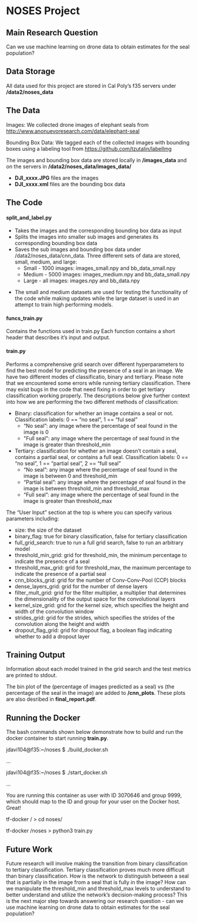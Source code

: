 # NOSES Project

## Main Research Question
Can we use machine learning on drone data to obtain estimates for the seal population?

## Data Storage
All data used for this project are stored in Cal Poly’s f35 servers under **/data2/noses_data**

## The Data
Images: We collected drone images of elephant seals from http://www.anonuevoresearch.com/data/elephant-seal

Bounding Box Data: We tagged each of the collected images with bounding boxes using a labeling tool from https://github.com/tzutalin/labelImg

The images and bounding box data are stored locally in **/images_data** and on the servers in **/data2/noses_data/images_data/**
- **DJI_xxxx.JPG** files are the images
- **DJI_xxxx.xml** files are the bounding box data

## The Code
#### split_and_label.py
- Takes the images and the corresponding bounding box data as input
- Splits the images into smaller sub images and generates its corresponding bounding box data
- Saves the sub images and bounding box data under /data2/noses_data/cnn_data.  Three different sets of data are stored, small, medium, and large:
  - Small - 1000 images: images_small.npy and bb_data_small.npy
  - Medium - 5000 images: images_medium.npy and bb_data_small.npy
  - Large - all images: images.npy and bb_data.npy

* The small and medium datasets are used for testing the functionality of the code while making updates while the large dataset is used in an attempt to train high performing models.

#### funcs_train.py
Contains the functions used in train.py
Each function contains a short header that describes it’s input and output.

#### train.py
Performs a comprehensive grid search over different hyperparameters to find the best model for predicting the presence of a seal in an image.  We have two different modes of classificatio, binary and tertiary.  Please note that we encountered some errors while running tertiary classification.  There may exist bugs in the code that need fixing in order to get tertiary classification working properly.  The descriptions below give further context into how we are performing the two different methods of classification:
- Binary: classification for whether an image contains a seal or not.  Classification labels: 0 == “no seal”, 1 == “ful seal”
  - “No seal”: any image where the percentage of seal found in the image is 0
  - "Full seal": any image where the percentage of seal found in the image is greater than threshold_min
- Tertiary: classification for whether an image doesn’t contain a seal, contains a partial seal, or contains a full seal.  Classification labels: 0 == “no seal”, 1 == “partial seal”, 2 == “full seal”
  - “No seal”: any image where the percentage of seal found in the image is between 0 and threshold_min
  - “Partial seal”: any image where the percentage of seal found in the image is between threshold_min and threshold_max
  - “Full seal”: any image where the percentage of seal found in the image is greater than threshold_max

The “User Input” section at the top is where you can specify various parameters including:
- size: the size of the dataset
- binary_flag: true for binary classification, false for tertiary classification 
- full_grid_search: true to run a full grid search, false to run an arbitrary model
- threshold_min_grid: grid for threshold_min, the minimum percentage to indicate the presence of a seal
- threshold_max_grid: grid for threshold_max, the maximum percentage to indicate the presence of a partial seal
- cnn_blocks_grid: grid for the number of Conv-Conv-Pool (CCP) blocks
- dense_layers_grid: grid for the number of dense layers
- filter_mult_grid: grid for the filter multiplier, a multiplier that determines the dimensionality of the output space for the convolutional layers
- kernel_size_grid: grid for the kernel size, which specifies the height and width of the convolution window
- strides_grid: grid for the strides, which specifies the strides of the convolution along the height and width
- dropout_flag_grid: grid for dropout flag, a boolean flag indicating whether to add a dropout layer 

## Training Output
Information about each model trained in the grid search and the test metrics are printed to stdout.


The bin plot of the (percentage of images predicted as a seal) vs (the percentage of the seal in the image) are added to **/cnn_plots**.  These plots are also desribed in **final_report.pdf**.

## Running the Docker

The bash commands shown below demonstrate how to build and run the docker container to start running **train.py**.

jdavi104@f35:~/noses $ ./build_docker.sh 

...

jdavi104@f35:~/noses $ ./start_docker.sh 

...

You are running this container as user with ID 3070646 and group 9999,
which should map to the ID and group for your user on the Docker host. Great!

tf-docker / > cd noses/

tf-docker /noses > python3 train.py 

## Future Work
Future research will involve making the transition from binary classification to tertiary classification.  Tertiary classification proves much more difficult than binary classification.  How is the network to distinguish between a seal that is partially in the image from a seal that is fully in the image?  How can we manipulate the threshold_min and threshold_max levels to understand to better understand and utilize the network’s decision-making process?  This is the next major step towards answering our research question - can we use machine learning on drone data to obtain estimates for the seal population?



